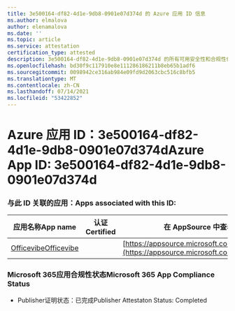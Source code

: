 ```yaml
---
title: 3e500164-df82-4d1e-9db8-0901e07d374d 的 Azure 应用 ID 信息
ms.author: elmalova
author: elenamalova
ms.date: ''
ms.topic: article
ms.service: attestation
certification_type: attested
description: 3e500164-df82-4d1e-9db8-0901e07d374d 的所有可用安全性和合规性信息。
ms.openlocfilehash: bd30f9c117910e8e111286186211b8eb65b1adf6
ms.sourcegitcommit: 0098942ce316ab984e09fd9d2063cbc516c8bfb5
ms.translationtype: MT
ms.contentlocale: zh-CN
ms.lasthandoff: 07/14/2021
ms.locfileid: "53422852"
---
```

# <a name="azure-app-id-3e500164-df82-4d1e-9db8-0901e07d374d"></a><span data-ttu-id="ad909-103">Azure 应用 ID：3e500164-df82-4d1e-9db8-0901e07d374d</span><span class="sxs-lookup"><span data-stu-id="ad909-103">Azure App ID: 3e500164-df82-4d1e-9db8-0901e07d374d</span></span>


### <a name="apps-associated-with-this-id"></a><span data-ttu-id="ad909-104">与此 ID 关联的应用：</span><span class="sxs-lookup"><span data-stu-id="ad909-104">Apps associated with this ID:</span></span>
| <span data-ttu-id="ad909-105">**应用名称**</span><span class="sxs-lookup"><span data-stu-id="ad909-105">**App name**</span></span> | <span data-ttu-id="ad909-106">**认证**</span><span class="sxs-lookup"><span data-stu-id="ad909-106">**Certified**</span></span> | <span data-ttu-id="ad909-107">**在 AppSource 中查看**</span><span class="sxs-lookup"><span data-stu-id="ad909-107">**View in AppSource**</span></span> |
|-|-|-|
| [<span data-ttu-id="ad909-108">Officevibe</span><span class="sxs-lookup"><span data-stu-id="ad909-108">Officevibe</span></span>](https://docs.microsoft.com/en-us/microsoft-365-app-certification/forward/WA200002508) |  | [https://appsource.microsoft.com/product/office/WA200002508](https://appsource.microsoft.com/product/office/WA200002508) |

### <a name="microsoft-365-app-compliance-status"></a><span data-ttu-id="ad909-109">Microsoft 365应用合规性状态</span><span class="sxs-lookup"><span data-stu-id="ad909-109">Microsoft 365 App Compliance Status</span></span>
- <span data-ttu-id="ad909-110">Publisher证明状态：已完成</span><span class="sxs-lookup"><span data-stu-id="ad909-110">Publisher Attestaton Status: Completed</span></span>
